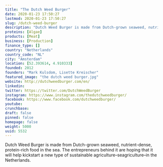 ```yaml
---
title: "The Dutch Weed Burger"
date: 2020-01-23 17:50:27
lastmod: 2020-01-23 17:50:27
slug: /dutch-weed-burger
description: "Dutch Weed Burger is made from Dutch-grown seaweed, nutrient-dense, protein-rich food in the sea. The entrepreneurs behind it are hoping that it will help kickstart a new type of sustainable agriculture–seagriculture–in the Netherlands."
proteins: [Algae]
products: [Meat]
business: [Production]
finance_type: []
country: "Netherlands"
country_code: "NL"
city: "Amsterdam"
location: [52.393614, 4.910333]
founded: 2012
founders: "Mark Kulsdom, Lisette Kreischer"
featured_image: "the dutch weed burger.jpg"
website: http://dutchweedburger.com/en/
linkedin: 
twitter: https://twitter.com/DutchWeedBurger
instagram: https://www.instagram.com/thedutchweedburger/
facebook: https://www.facebook.com/dutchweedburger/
youtube: 
crunchbase: 
draft: false
pinned: false
homepage: false
weight: 5000
uuid: 5532
---
```

Dutch Weed Burger is made from Dutch-grown seaweed, nutrient-dense, protein-rich food in the sea. The entrepreneurs behind it are hoping that it will help kickstart a new type of sustainable agriculture–seagriculture–in the Netherlands.
